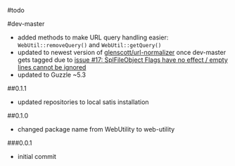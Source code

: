 #todo

#dev-master

 - added methods to make URL query handling easier: `WebUtil::removeQuery()` and `WebUtil::getQuery()`
 - updated to newest version of [glenscott/url-normalizer](https://github.com/glenscott/url-normalizer/) once dev-master gets tagged due to [issue #17: SplFileObject Flags have no effect / empty lines cannot be ignored](https://github.com/glenscott/url-normalizer/issues/17)
 - updated to Guzzle ~5.3
 
##0.1.1

 - updated repositories to local satis installation

##0.1.0

 - changed package name from WebUtility to web-utility

###0.0.1

 - initial commit